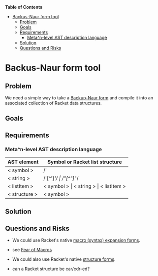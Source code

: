 **Table of Contents**

  - [Backus-Naur form tool](#backus-naur-form-tool)
    - [Problem](#problem)
    - [Goals](#goals)
    - [Requirements](#requirements)
      - [Meta^n-level AST description language](#meta-n-level-ast-description-language)
    - [Solution](#solution)
    - [Questions and Risks](#questions-and-risks)

<!--- END TOC -->

# Backus-Naur form tool

## Problem

We need a simple way to take a [Backup-Naur 
form](https://en.wikipedia.org/wiki/Backus%E2%80%93Naur_Form) and compile 
it into an associated collection of Racket data structures.

## Goals

## Requirements

### Meta^n-level AST description language

| AST element    | Symbol or Racket list structure |
| ----------     | ------------------------------- |
| < symbol >     | /' |
| < string >     | /'[^']*'/ \| /"[^"]*"/ |
| < listItem >   | < symbol > \| < string > \| < listItem > |
| < structure >  | < symbol >  |

## Solution

## Questions and Risks

* We could use Racket's native [macro (syntax) expansion 
forms](https://docs.racket-lang.org/guide/macros.html).

 * see [Fear of Macros](http://www.greghendershott.com/fear-of-macros/)

* We could also use Racket's native [structure 
forms](https://docs.racket-lang.org/reference/define-struct.html).

 * can a Racket structure be car/cdr-ed?